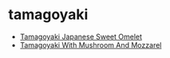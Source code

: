 # tamagoyaki

 * [Tamagoyaki Japanese Sweet Omelet](../index/t/tamagoyaki-japanese-sweet-omelet.json)
 * [Tamagoyaki With Mushroom And Mozzarel](../index/t/tamagoyaki-with-mushroom-and-mozzarel.json)
